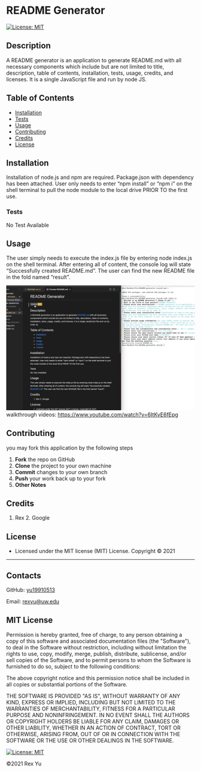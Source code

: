 # README Generator
[![License: MIT](https://img.shields.io/badge/License-MIT-yellow.svg)](https://opensource.org/licenses/MIT)
## Description
A README generator is an application to generate README.md with all necessary components which include but are not limited to title, description, table of contents, installation, tests, usage, credits, and licenses. It is a single JavaScript file and run by node JS.
## Table of Contents
- [Installation](#installation)
- [Tests](#tests)
- [Usage](#usage)
- [Contributing](#contributing)
- [Credits](#credits)
- [License](#license)
## Installation
Installation of node.js and npm are required. Package.json with dependency has been attached. User only needs to enter “npm install” or “npm i” on the shell terminal to pull the node module to the local drive PRIOR TO the first use.

### Tests
No Test Available

## Usage
The user simply needs to execute the index.js file by entering node index.js on the shell terminal. After entering all of content, the console log will state “Successfully created README.md”. The user can find the new README file in the fold named “result”.


![alt text](result/readme.png)
walkthrough videos: https://www.youtube.com/watch?v=6ItKvE6fEpg

## Contributing
you may fork this application by the following steps
 1. **Fork** the repo on GitHub
 2. **Clone** the project to your own machine
 3. **Commit** changes to your own branch
 4. **Push** your work back up to your fork
 5. **Other Notes**

## Credits
1. Rex 2. Google

## License
* Licensed under the MIT license (MIT) License. Copyright © 2021
---
## Contacts
GitHub: [yu19910513](https://github.com/yu19910513/)

Email: [rexyu@uw.edu](mailto:rexyu@uw.edu)

## MIT License

Permission is hereby granted, free of charge, to any person obtaining a copy of this software and associated documentation files (the "Software"), to deal in the Software without restriction, including without limitation the rights to use, copy, modify, merge, publish, distribute, sublicense, and/or sell copies of the Software, and to permit persons to whom the Software is furnished to do so, subject to the following conditions:

The above copyright notice and this permission notice shall be included in all copies or substantial portions of the Software.

THE SOFTWARE IS PROVIDED "AS IS", WITHOUT WARRANTY OF ANY KIND, EXPRESS OR IMPLIED, INCLUDING BUT NOT LIMITED TO THE WARRANTIES OF MERCHANTABILITY, FITNESS FOR A PARTICULAR PURPOSE AND NONINFRINGEMENT. IN NO EVENT SHALL THE AUTHORS OR COPYRIGHT HOLDERS BE LIABLE FOR ANY CLAIM, DAMAGES OR OTHER LIABILITY, WHETHER IN AN ACTION OF CONTRACT, TORT OR OTHERWISE, ARISING FROM, OUT OF OR IN CONNECTION WITH THE SOFTWARE OR THE USE OR OTHER DEALINGS IN THE SOFTWARE.

[![License: MIT](https://img.shields.io/badge/License-MIT-yellow.svg)](https://opensource.org/licenses/MIT)

©2021 Rex Yu
